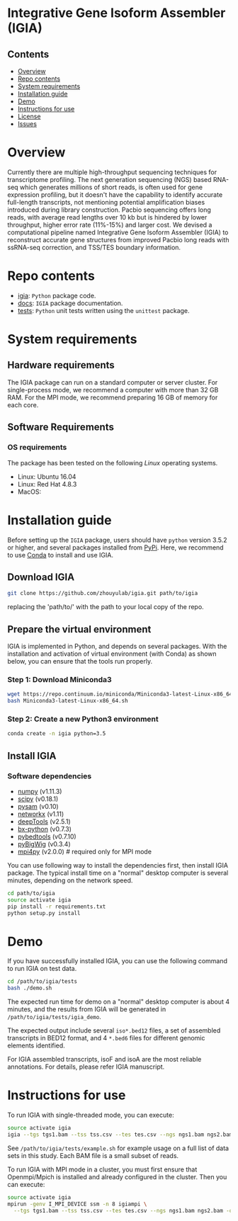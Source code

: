 # Integrative Gene Isoform Assembler (IGIA)

## Contents

- [Overview](#overview)
- [Repo contents](#repo-contents)
- [System requirements](#system-requirements)
- [Installation guide](#installation-guide)
- [Demo](#demo)
- [Instructions for use](#instructions-for-use)
- [License](./LICENSE.txt)
- [Issues](https://github.com/zhouyulab/igia/issues)

# Overview
Currently there are multiple high-throughput sequencing techniques for transcriptome profiling. The next generation sequencing (NGS) based RNA-seq which generates millions of short reads, is often used for gene expression profiling, but it doesn't have the capability to identify accurate full-length transcripts, not mentioning potential amplification biases introduced during library construction. Pacbio sequencing offers long reads, with average read lengths over 10 kb but is hindered by lower throughput, higher error rate (11%-15%) and larger cost.  We devised a computational pipeline named Integrative Gene Isoform Assembler (IGIA) to reconstruct accurate gene structures from improved Pacbio long reads with ssRNA-seq correction, and TSS/TES boundary information.

# Repo contents

- [igia](./igia): `Python` package code.
- [docs](./docs): `IGIA` package documentation.
- [tests](./tests): `Python` unit tests written using the `unittest` package.

# System requirements

## Hardware requirements

The IGIA package can run on a standard computer or server cluster. For single-process mode, we recommend a computer with more than 32 GB RAM. For the MPI mode, we recommend preparing 16 GB of memory for each core.

## Software Requirements

### OS requirements

The package has been tested on the following *Linux* operating systems.

- Linux: Ubuntu 16.04
- Linux: Red Hat 4.8.3
- MacOS: 

# Installation guide

Before setting up the `IGIA` package, users should have `python` version 3.5.2 or higher, and several packages installed from [PyPi](https://pypi.org/). Here, we recommend to use [Conda](https://conda.io/projects/conda/en/latest/) to install and use IGIA.

## Download IGIA

  ```bash
  git clone https://github.com/zhouyulab/igia.git path/to/igia
  ```
replacing the 'path/to/' with the path to your local copy of the repo.

## Prepare the virtual environment

IGIA is implemented in Python, and depends on several packages. With the installation and activation of virtual environment (with Conda) as shown below, you can ensure that the tools run properly.

### Step 1: Download Miniconda3

  ```bash
  wget https://repo.continuum.io/miniconda/Miniconda3-latest-Linux-x86_64.sh
  bash Miniconda3-latest-Linux-x86_64.sh
  ```

### Step 2: Create a new Python3 environment

  ```bash
  conda create -n igia python=3.5
  ```

## Install IGIA

### Software dependencies

- [numpy](https://www.numpy.org/) (v1.11.3)
- [scipy](https://www.scipy.org/) (v0.18.1)
- [pysam](https://pysam.readthedocs.io/) (v0.10)
- [networkx](https://networkx.github.io/) (v1.11)
- [deepTools](https://deeptools.readthedocs.io/) (v2.5.1)
- [bx-python](https://pypi.org/project/bx-python/) (v0.7.3)
- [pybedtools](https://daler.github.io/pybedtools/) (v0.7.10)
- [pyBigWig](https://pypi.org/project/pyBigWig/) (v0.3.4)
- [mpi4py](https://pypi.org/project/mpi4py/) (v2.0.0) # required only for MPI mode

You can use following way to install the dependencies first, then install IGIA package. The typical install time on a "normal" desktop computer is several minutes, depending on the network speed. 

  ```bash
  cd path/to/igia
  source activate igia
  pip install -r requirements.txt
  python setup.py install
  ```

# Demo

If you have successfully installed IGIA, you can use the following command to run IGIA on test data.

  ```bash
  cd /path/to/igia/tests
  bash ./demo.sh
  ```

The expected run time for demo on a "normal" desktop computer is about 4 minutes, and the results from IGIA will be generated in `/path/to/igia/tests/igia_demo`.

The expected output include several `iso*.bed12` files, a set of assembled transcripts in BED12 format, and 4 `*.bed6` files for different genomic elements identified.

For IGIA assembled transcripts, isoF and isoA are the most reliable annotations. For details, please refer IGIA manuscript.

# Instructions for use

To run IGIA with single-threaded mode, you can execute:

  ```bash
  source activate igia
  igia --tgs tgs1.bam --tss tss.csv --tes tes.csv --ngs ngs1.bam ngs2.bam -o igia_res
  ```

See `/path/to/igia/tests/example.sh` for example usage on a full list of data sets in this study. Each BAM file is a small subset of reads.

To run IGIA with MPI mode in a cluster, you must first ensure that Openmpi/Mpich is installed and already configured in the cluster. Then you can execute:

  ```bash
  source activate igia
  mpirun -genv I_MPI_DEVICE ssm -n 8 igiampi \
    --tgs tgs1.bam --tss tss.csv --tes tes.csv --ngs ngs1.bam ngs2.bam -o igia_res
  ```


